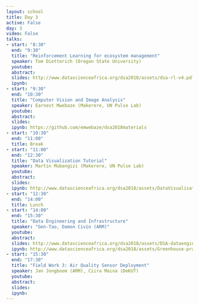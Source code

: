 ```yaml
---
layout: school
title: Day 3
active: False
day: 3
video: False
talks:
- start: "8:30"
  end: "9:30"
  title: "Reinforcement Learning for ecosystem management"
  speaker: Tom Dietterich (Oregon State University)
  youtube:
  abstract:
  slides: http://www.datascienceafrica.org/dsa2018/assets/dsa-rl-v4.pdf
  ipynb:
- start: "9:30"
  end: "10:30"
  title: "Computer Vision and Image Analysis"
  speaker: Earnest Mwebaze (Makerere, UN Pulse Lab)
  youtube:
  abstract:
  slides:
  ipynb: https://github.com/emwebaze/dsa2018materials
- start: "10:30"
  end: "11:00"
  title: Break
- start: "11:00"
  end: "12:30"
  title: "Data Visualization Tutorial"
  speaker: Martin Mubangizi (Makerere, UN Pulse Lab)
  youtube:
  abstract:
  slides:
  ipynb: http://www.datascienceafrica.org/dsa2018/assets/DataVisualisationDSA2018.zip
- start: "12:30"
  end: "14:00"
  title: Lunch
- start: "14:00"
  end: "15:30"
  title: "Data Engineering and Infrastructure"
  speaker: "Gen-Tao, Damon Civin (ARM)"
  youtube:
  abstract:
  slides: http://www.datascienceafrica.org/dsa2018/assets/DSA-dataengineer.pptx
  ipynb: http://www.datascienceafrica.org/dsa2018/assets/Greenhouse-practice.ipynb
- start: "15:30"
  end: "17:30"
  title: "Field Work 3: Air Quality Sensor Deployment"
  speaker: Jan Jongboom (ARM), Ciira Maina (DeKUT)
  youtube:
  abstract:
  slides:
  ipynb:
---
```


<!-- <h4> Summer School Day 3 </h4> -->
